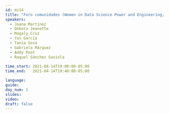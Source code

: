 ```yaml
---
id: mi14
title: "Foro comunidades (Women in Data Science Power and Engineering, WWCoCode, Media Chicas, Más Mujeres en Ux México, Las de Sistemas, TechQuiero, Iconmunity y Hackwomen)"
speakers:
  - Juana Martínez
  - Debora Jeanette
  - Magaly Cruz 
  - Yas García
  - Tania Sosa
  - Gabriela Márquez
  - Addy Poot
  - Raquel Sánchez Gaxiola
  
time_start: 2021-04-14T19:00:00-05:00
time_end:   2021-04-14T19:40:00-05:00

language: 
guide:
day_num: 1
slides: 
video: 
draft: false
---
```



